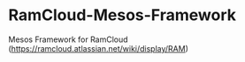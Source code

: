 # RamCloud-Mesos-Framework
Mesos Framework for RamCloud (https://ramcloud.atlassian.net/wiki/display/RAM)
